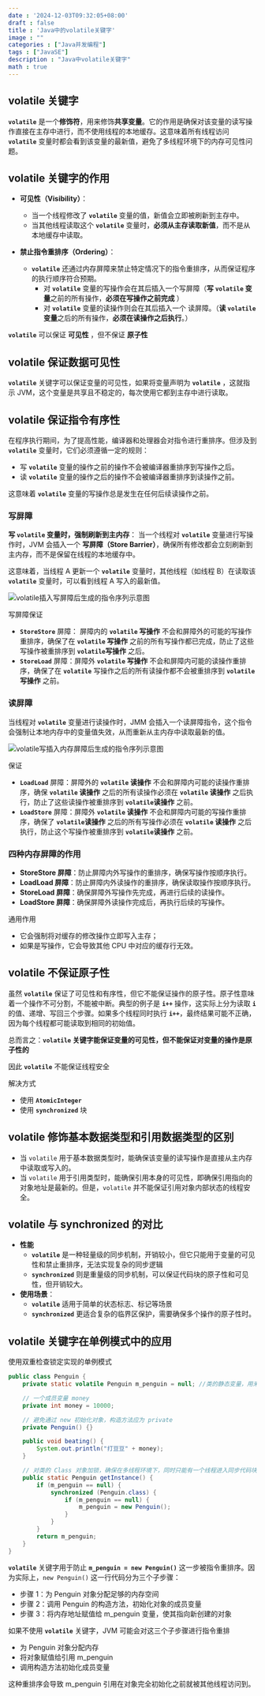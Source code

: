 ```yaml
---
date : '2024-12-03T09:32:05+08:00'
draft : false
title : 'Java中的volatile关键字'
image : ""
categories : ["Java并发编程"]
tags : ["JavaSE"]
description : "Java中volatile关键字"
math : true
---
```


## **volatile** 关键字

**`volatile`** 是一个**修饰符**，用来修饰**共享变量**。它的作用是确保对该变量的读写操作直接在主存中进行，而不使用线程的本地缓存。这意味着所有线程访问 **`volatile`** 变量时都会看到该变量的最新值，避免了多线程环境下的内存可见性问题。

## **volatile**  关键字的作用

- **可见性（Visibility）**：
  - 当一个线程修改了 **`volatile`** 变量的值，新值会立即被刷新到主存中。
  - 当其他线程读取这个 **`volatile`** 变量时，**必须从主存读取新值**，而不是从本地缓存中读取。

- **禁止指令重排序（Ordering）**：
  - **`volatile`** 还通过内存屏障来禁止特定情况下的指令重排序，从而保证程序的执行顺序符合预期。
    - 对 **`volatile`** 变量的写操作会在其后插入一个写屏障（**写 `volatile` 变量**之前的所有操作，**必须在写操作之前完成** ）
    - 对 **`volatile`** 变量的读操作则会在其后插入一个 读屏障。（**读 `volatile` 变量**之后的所有操作，**必须在读操作之后执行**。）

**`volatile`** 可以保证 **可见性** ，但不保证 **原子性**

## **volatile** 保证数据可见性

**`volatile`** 关键字可以保证变量的可见性，如果将变量声明为 **`volatile`** ，这就指示 JVM，这个变量是共享且不稳定的，每次使用它都到主存中进行读取。



## **volatile** 保证指令有序性

在程序执行期间，为了提高性能，编译器和处理器会对指令进行重排序。但涉及到 **`volatile`** 变量时，它们必须遵循一定的规则：

- 写 **`volatile`** 变量的操作之前的操作不会被编译器重排序到写操作之后。
- 读 **`volatile`** 变量的操作之后的操作不会被编译器重排序到读操作之前。

这意味着 **`volatile`** 变量的写操作总是发生在任何后续读操作之前。

### 写屏障

**写 `volatile` 变量时，强制刷新到主内存**： 当一个线程对 **`volatile`** 变量进行写操作时，JVM 会插入一个 **写屏障（Store Barrier）**，确保所有修改都会立刻刷新到主内存，而不是保留在线程的本地缓存中。

这意味着，当线程 A 更新一个 **`volatile`** 变量时，其他线程（如线程 B）在读取该 **`volatile`** 变量时，可以看到线程 A 写入的最新值。

![volatile插入写屏障后生成的指令序列示意图](javathread-28.png)

写屏障保证

- **`StoreStore`** 屏障： 屏障内的 **`volatile` 写操作** 不会和屏障外的可能的写操作重排序，确保了在 **`volatile` 写操作** 之前的所有写操作都已完成，防止了这些写操作被重排序到 **`volatile`写操作** 之后。
- **`StoreLoad`** 屏障：屏障外 **`volatile` 写操作** 不会和屏障内可能的读操作重排序，确保了在 **`volatile`** 写操作之后的所有读操作都不会被重排序到 **`volatile`写操作** 之前。

### 读屏障

当线程对 **`volatile`** 变量进行读操作时，JMM 会插入一个读屏障指令，这个指令会强制让本地内存中的变量值失效，从而重新从主内存中读取最新的值。

![volatile写插入内存屏障后生成的指令序列示意图](javathread-29.png)

保证

- **`LoadLoad`** 屏障：屏障外的 **`volatile` 读操作** 不会和屏障内可能的读操作重排序，确保 **`volatile` 读操作** 之后的所有读操作必须在 **`volatile` 读操作** 之后执行，防止了这些读操作被重排序到 **`volatile`读操作** 之前。
- **`LoadStore`** 屏障：屏障外 **`volatile` 读操作** 不会和屏障内可能的写操作重排序，确保了 **`volatile`读操作** 之后的所有写操作必须在 **`volatile` 读操作** 之后执行，防止这个写操作被重排序到 **`volatile`读操作** 之前。

### 四种内存屏障的作用

- **StoreStore 屏障**：防止屏障内外写操作的重排序，确保写操作按顺序执行。
- **LoadLoad 屏障**：防止屏障内外读操作的重排序，确保读取操作按顺序执行。
- **StoreLoad 屏障**：确保屏障外写操作先完成，再进行后续的读操作。
- **LoadStore 屏障**：确保屏障外读操作完成后，再执行后续的写操作。

通用作用

- 它会强制将对缓存的修改操作立即写入主存；
- 如果是写操作，它会导致其他 CPU 中对应的缓存行无效。

## **volatile** 不保证原子性

虽然 **`volatile`** 保证了可见性和有序性，但它不能保证操作的原子性。原子性意味着一个操作不可分割，不能被中断。典型的例子是 **`i++`** 操作，这实际上分为读取 **`i`** 的值、递增、写回三个步骤。如果多个线程同时执行 **`i++`**，最终结果可能不正确，因为每个线程都可能读取到相同的初始值。

总而言之：**`volatile` 关键字能保证变量的可见性，但不能保证对变量的操作是原子性的**

因此 **`volatile`** 不能保证线程安全

解决方式

- 使用 **`AtomicInteger`** 
- 使用 **`synchronized`** 块

## **volatile** 修饰基本数据类型和引用数据类型的区别

- 当 `volatile` 用于基本数据类型时，能确保该变量的读写操作是直接从主内存中读取或写入的。
- 当 `volatile` 用于引用类型时，能确保引用本身的可见性，即确保引用指向的对象地址是最新的。但是，`volatile` 并不能保证引用对象内部状态的线程安全。

## **volatile** 与 **synchronized** 的对比

- **性能**
  - **`volatile`** 是一种轻量级的同步机制，开销较小，但它只能用于变量的可见性和禁止重排序，无法实现复杂的同步逻辑
  - **`synchronized`** 则是重量级的同步机制，可以保证代码块的原子性和可见性，但开销较大。
- **使用场景**：
  - **`volatile`** 适用于简单的状态标志、标记等场景
  -  **`synchronized`** 更适合复杂的临界区保护，需要确保多个操作的原子性时。

## **volatile** 关键字在单例模式中的应用

使用双重检查锁定实现的单例模式

```java
public class Penguin {
    private static volatile Penguin m_penguin = null; //类的静态变量，用来存储 Penguin 类的唯一实例。

    // 一个成员变量 money
    private int money = 10000;

    // 避免通过 new 初始化对象，构造方法应为 private
    private Penguin() {}

    public void beating() {
        System.out.println("打豆豆" + money);
    }

    // 对类的 Class 对象加锁，确保在多线程环境下，同时只能有一个线程进入同步代码块。
    public static Penguin getInstance() {
        if (m_penguin == null) {
            synchronized (Penguin.class) {
                if (m_penguin == null) {
                    m_penguin = new Penguin();
                }
            }
        }
        return m_penguin;
    }
}
```

**`volatile`** 关键字用于防止 **`m_penguin = new Penguin()`** 这一步被指令重排序。因为实际上，`new Penguin()` 这一行代码分为三个子步骤：

- 步骤 1：为 Penguin 对象分配足够的内存空间
- 步骤 2：调用 Penguin 的构造方法，初始化对象的成员变量
- 步骤 3：将内存地址赋值给 m_penguin 变量，使其指向新创建的对象

如果不使用 **`volatile`** 关键字，JVM 可能会对这三个子步骤进行指令重排

- 为 Penguin 对象分配内存
- 将对象赋值给引用 m_penguin
- 调用构造方法初始化成员变量

这种重排序会导致 m_penguin 引用在对象完全初始化之前就被其他线程访问到。